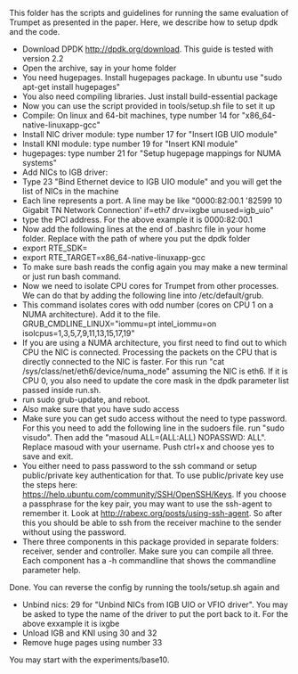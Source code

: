 This folder has the scripts and guidelines for running the same evaluation of Trumpet as presented in the paper. 
Here, we describe how to setup dpdk and the code.
- Download DPDK http://dpdk.org/download. This guide is tested with version 2.2
- Open the archive, say in your home folder
- You need hugepages. Install hugepages package. In ubuntu use "sudo apt-get install hugepages"
- You also need compiling libraries. Just install build-essential package
- Now you can use the script provided in <DPDKFolder>tools/setup.sh file to set it up
- Compile: On linux and 64-bit machines, type number 14 for "x86_64-native-linuxapp-gcc"
- Install NIC driver module: type number 17 for "Insert IGB UIO module"
- Install KNI module: type number 19 for "Insert KNI module"
- hugepages: type number 21 for "Setup hugepage mappings for NUMA systems"
- Add NICs to IGB driver:
 - Type 23 "Bind Ethernet device to IGB UIO module" and you will get the list of NICs in the machine
 - Each line represents a port. A line may be like "0000:82:00.1 '82599 10 Gigabit TN Network Connection' if=eth7 drv=ixgbe unused=igb_uio"
 - type the PCI address. For the above example it is 0000:82:00.1
- Now add the following lines at the end of .bashrc file in your home folder. Replace <PATH TO DPDK> with the path of where you put the dpdk folder
 - export RTE_SDK=<PATH TO DPDK>
 - export RTE_TARGET=x86_64-native-linuxapp-gcc
 - To make sure bash reads the config again you may make a new terminal or just run bash command.
- Now we need to isolate CPU cores for Trumpet from other processes. We can do that by adding the following line into /etc/default/grub.
 - This command isolates cores with odd number (cores on CPU 1 on a NUMA architecture). Add it to the file. GRUB_CMDLINE_LINUX="iommu=pt intel_iommu=on isolcpus=1,3,5,7,9,11,13,15,17,19" 
 - If you are using a NUMA architecture, you first need to find out to which CPU the NIC is connected. Processing the packets on the CPU that is directly connected to the NIC is faster. For this run "cat /sys/class/net/eth6/device/numa_node" assuming the NIC is eth6. If it is CPU 0, you also need to update the core mask in the dpdk parameter list passed inside run.sh.
 - run sudo grub-update, and reboot.
- Also make sure that you have sudo access
- Make sure you can get sudo access without the need to type password. For this you need to add the following line in the sudoers file. run "sudo visudo". Then add the "masoud ALL=(ALL:ALL) NOPASSWD: ALL". Replace masoud with your username. Push ctrl+x and choose yes to save and exit.
- You either need to pass password to the ssh command or setup public/private key authentication for that. To use public/private key use the steps here: https://help.ubuntu.com/community/SSH/OpenSSH/Keys. If you choose a passphrase for the key pair, you may want to use the ssh-agent to remember it. Look at http://rabexc.org/posts/using-ssh-agent. So after this you should be able to ssh from the receiver machine to the sender without using the password.
- There three components in this package provided in separate folders: receiver, sender and controller. Make sure you can compile all three. Each component has a -h commandline that shows the commandline parameter help.

Done.
You can reverse the config by running the tools/setup.sh again and
- Unbind nics: 29 for "Unbind NICs from IGB UIO or VFIO driver". You may be asked to type the  name of the driver to put the port back to it. For the above exxample it is ixgbe
- Unload IGB and KNI using 30 and 32
- Remove huge pages using number 33


You may start with the experiments/base10.

